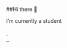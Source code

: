##Hi there 👋


I’m currently a student

<a href="https://www.youtube.com/channel/UCPJ4HiVW10cn1-baQIFw81g" target="_blank"><img scr="https://img.shields.io/badge/YouTube-FF0000?style=for-the-
 badge&logo=youtube&logoColor=white">
  </a>
<a href="https://twitter.com/santosez_" target="_blank"><img scr="https://img.shields.io/badge/Twitter-1DA1F2?style=for-the-badge&logo=twitter&logoColor=white" target="_blank">   
  </a>
<a href="https://www.reddit.com/user/Santoszex" target="_blank"><img scr="https://img.shields.io/badge/Reddit-FF4500?style=for-the-badge&logo=reddit&logoColor=white" 
 target="_blank">
  </a>
<a href="https://steamcommunity.com/profiles/76561199142134182/" target="_blank"><img scr="https://img.shields.io/badge/Steam-000000?style=for-the-# 
 badge&logo=steam&logoColor=white" target="_blank">
  </a>
<a href="https://www.twitch.tv/santoszex" target="_blank"><img scr="https://img.shields.io/badge/Twitch-9146FF?style=for-the-badge&logo=twitch&logoColor=white" target="_blank">
  </a>
##

